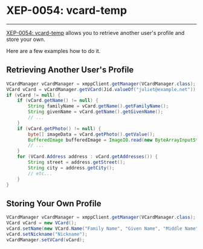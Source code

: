 # XEP-0054: vcard-temp
---

[XEP-0054: vcard-temp][vcard-temp] allows you to retrieve another user's profile and store your own.

Here are a few examples how to do it.

## Retrieving Another User's Profile

```java
VCardManager vCardManager = xmppClient.getManager(VCardManager.class);
VCard vCard = vCardManager.getVCard(Jid.valueOf("juliet@example.net"));
if (vCard != null) {
    if (vCard.getName() != null) {
        String familyName = vCard.getName().getFamilyName();
        String givenName = vCard.getName().getGivenName();
        // ...
    }
    if (vCard.getPhoto() != null) {
        byte[] imageData = vCard.getPhoto().getValue();
        BufferedImage bufferedImage = ImageIO.read(new ByteArrayInputStream(imageData));
        // ...
    }
    for (VCard.Address address : vCard.getAddresses()) {
        String street = address.getStreet();
        String city = address.getCity();
        // etc...
    }
}
```

## Storing Your Own Profile

```java
VCardManager vCardManager = xmppClient.getManager(VCardManager.class);
VCard vCard = new VCard();
vCard.setName(new VCard.Name("Family Name", "Given Name", "Middle Name"));
vCard.setNickname("Nickname");
vCardManager.setVCard(vCard);
```

[vcard-temp]: http://xmpp.org/extensions/xep-0054.html "XEP-0054: vcard-temp"
